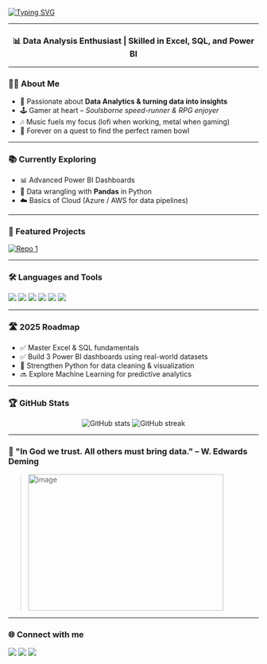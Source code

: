 <!-- Typing SVG -->
[![Typing SVG](https://readme-typing-svg.herokuapp.com?size=24&color=F7CA18&center=true&vCenter=true&lines=Hi+%F0%9F%91%8B,+I'm+Fishcake!;Data+Analysis+Enthusiast;SQL+%7C+Excel+%7C+Power+BI+%7C+Python)](https://git.io/typing-svg)

---

<h3 align="center">📊 Data Analysis Enthusiast | Skilled in Excel, SQL, and Power BI</h3>

---

### 👨‍🎓 About Me
- 🎯 Passionate about **Data Analytics & turning data into insights**  
- 🕹️ Gamer at heart – *Soulsborne speed-runner & RPG enjoyer*  
- 🎶 Music fuels my focus (lofi when working, metal when gaming)  
- 🍜 Forever on a quest to find the perfect ramen bowl  

---

### 📚 Currently Exploring
- 📊 Advanced Power BI Dashboards  
- 🐍 Data wrangling with **Pandas** in Python  
- ☁️ Basics of Cloud (Azure / AWS for data pipelines)  

---

### 🚀 Featured Projects
[![Repo 1](https://github-readme-stats.vercel.app/api/pin/?username=FishCake9918&repo=Airline-Data-Analytics-DW&theme=radical)](https://github.com/FishCake9918/Airline-Data-Analytics-DW)  
 


---

### 🛠️ Languages and Tools
<p align="left">
  <img src="https://img.shields.io/badge/Python-3776AB?style=for-the-badge&logo=python&logoColor=white"/>
  <img src="https://img.shields.io/badge/SQL-336791?style=for-the-badge&logo=postgresql&logoColor=white"/>
  <img src="https://img.shields.io/badge/Excel-217346?style=for-the-badge&logo=microsoft-excel&logoColor=white"/>
  <img src="https://img.shields.io/badge/PowerBI-F2C811?style=for-the-badge&logo=powerbi&logoColor=black"/>
  <img src="https://img.shields.io/badge/Photoshop-31A8FF?style=for-the-badge&logo=adobephotoshop&logoColor=white"/>
  <img src="https://img.shields.io/badge/Illustrator-FF9A00?style=for-the-badge&logo=adobeillustrator&logoColor=white"/>
</p>

---

### 🛣️ 2025 Roadmap
- ✅ Master Excel & SQL fundamentals  
- ✅ Build 3 Power BI dashboards using real-world datasets  
- 🔄 Strengthen Python for data cleaning & visualization  
- 🔜 Explore Machine Learning for predictive analytics  

---

### 🏆 GitHub Stats
<p align="center">
  <img src="https://github-readme-stats.vercel.app/api?username=FishCake9918&show_icons=true&theme=radical" alt="GitHub stats" />
  <img src="https://github-readme-streak-stats.herokuapp.com/?user=FishCake9918&theme=radical" alt="GitHub streak" />
</p>

---

### 🎲 "In God we trust. All others must bring data." –  W. Edwards Deming
> <img width="393" height="274" alt="image" src="https://github.com/user-attachments/assets/858a1ec1-a613-4ece-9ebe-8534b2059726" />

---

### 🌐 Connect with me
<p align="left">
  <a href="mailto:khanhhoang9918@gmail.com"><img src="https://img.shields.io/badge/Gmail-D14836?style=for-the-badge&logo=gmail&logoColor=white"/></a>
  <a href="https://github.com/FishCake9918"><img src="https://img.shields.io/badge/GitHub-100000?style=for-the-badge&logo=github&logoColor=white"/></a>
  <a href="https://linkedin.com/in/yourprofile"><img src="https://img.shields.io/badge/LinkedIn-0077B5?style=for-the-badge&logo=linkedin&logoColor=white"/></a>
</p>
